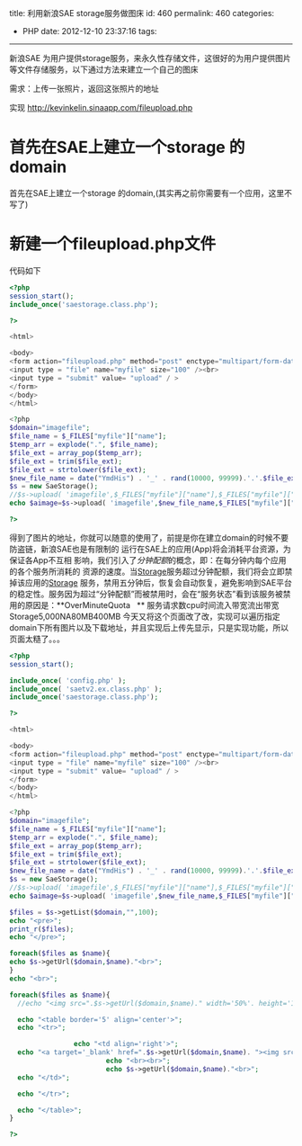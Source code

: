 title: 利用新浪SAE storage服务做图床
id: 460
permalink: 460
categories:
  - PHP
date: 2012-12-10 23:37:16
tags:
---

新浪SAE 为用户提供storage服务，来永久性存储文件，这很好的为用户提供图片等文件存储服务，以下通过方法来建立一个自己的图床

需求：上传一张照片，返回这张照片的地址

实现 http://kevinkelin.sinaapp.com/fileupload.php

# 首先在SAE上建立一个storage 的domain
首先在SAE上建立一个storage 的domain,(其实再之前你需要有一个应用，这里不写了)
 <!-- more -->
# 新建一个fileupload.php文件
代码如下
``` php
<?php
session_start();
include_once('saestorage.class.php');

?>

<html>

<body>
<form action="fileupload.php" method="post" enctype="multipart/form-data">
<input type = "file" name="myfile" size="100" /><br>
<input type = "submit" value= "upload" / >
</form>
</body>
</html>

<?php
$domain="imagefile";
$file_name = $_FILES["myfile"]["name"];
$temp_arr = explode(".", $file_name);
$file_ext = array_pop($temp_arr);
$file_ext = trim($file_ext);
$file_ext = strtolower($file_ext);
$new_file_name = date("YmdHis") . '_' . rand(10000, 99999).'.'.$file_ext;
$s = new SaeStorage();
//$s->upload( 'imagefile',$_FILES["myfile"]["name"],$_FILES["myfile"]["name"]);
echo $aimage=$s->upload( 'imagefile',$new_file_name,$_FILES["myfile"]["tmp_name"]);

?>
```

得到了图片的地址，你就可以随意的使用了，前提是你在建立domain的时候不要防盗链，新浪SAE也是有限制的
运行在SAE上的应用(App)将会消耗平台资源，为保证各App不互相 影响，我们引入了*分钟配额*的概念，即：在每分钟内每个应用的各个服务所消耗的 资源的速度。当[Storage](http://sae.sina.com.cn/?m=devcenter&catId=204)服务超过分钟配额，我们将会立即禁掉该应用的[Storage](http://sae.sina.com.cn/?m=devcenter&catId=204) 服务，禁用五分钟后，恢复会自动恢复，避免影响到SAE平台的稳定性。服务因为超过“分钟配额”而被禁用时，会在“服务状态”看到该服务被禁用的原因是：**OverMinuteQuota   **
服务请求数cpu时间流入带宽流出带宽
Storage5,000NA80MB400MB
今天又将这个页面改了改，实现可以遍历指定domain下所有图片以及下载地址，并且实现后上传先显示，只是实现功能，所以页面太糙了。。。
``` php
<?php
session_start();

include_once( 'config.php' );
include_once( 'saetv2.ex.class.php' );
include_once('saestorage.class.php');

?>

<html>

<body>
<form action="fileupload.php" method="post" enctype="multipart/form-data">
<input type = "file" name="myfile" size="100" /><br>
<input type = "submit" value= "upload" / >
</form>
</body>
</html>

<?php
$domain="imagefile";
$file_name = $_FILES["myfile"]["name"];
$temp_arr = explode(".", $file_name);
$file_ext = array_pop($temp_arr);
$file_ext = trim($file_ext);
$file_ext = strtolower($file_ext);
$new_file_name = date("YmdHis") . '_' . rand(10000, 99999).'.'.$file_ext;
$s = new SaeStorage();
//$s->upload( 'imagefile',$_FILES["myfile"]["name"],$_FILES["myfile"]["name"]);
echo $aimage=$s->upload( 'imagefile',$new_file_name,$_FILES["myfile"]["tmp_name"]);

$files = $s->getList($domain,"",100);
echo "<pre>";
print_r($files);
echo "</pre>";

foreach($files as $name){
echo $s->getUrl($domain,$name)."<br>";
}
echo "<br>";

foreach($files as $name){
  //echo "<img src=".$s->getUrl($domain,$name)." width='50%'. height='100%'.>";

  echo "<table border='5' align='center'>";
  echo "<tr>";

                echo "<td align='right'>";
  echo "<a target='_blank' href=".$s->getUrl($domain,$name). "><img src=".$s->getUrl($domain,$name)." width='30%' height='30%'"."></a>";
                        echo "<br><br>";
                        echo $s->getUrl($domain,$name)."<br>";
  echo "</td>";

  echo "</tr>";

  echo "</table>";
}

?>
```